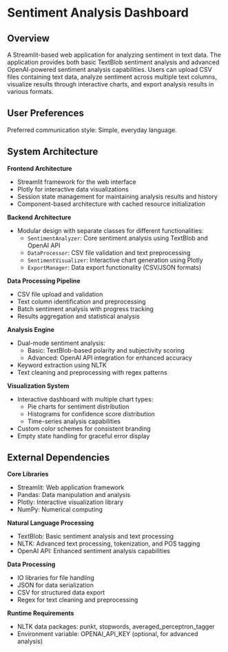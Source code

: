 # Sentiment Analysis Dashboard

## Overview

A Streamlit-based web application for analyzing sentiment in text data. The application provides both basic TextBlob sentiment analysis and advanced OpenAI-powered sentiment analysis capabilities. Users can upload CSV files containing text data, analyze sentiment across multiple text columns, visualize results through interactive charts, and export analysis results in various formats.

## User Preferences

Preferred communication style: Simple, everyday language.

## System Architecture

**Frontend Architecture**
- Streamlit framework for the web interface
- Plotly for interactive data visualizations
- Session state management for maintaining analysis results and history
- Component-based architecture with cached resource initialization

**Backend Architecture**
- Modular design with separate classes for different functionalities:
  - `SentimentAnalyzer`: Core sentiment analysis using TextBlob and OpenAI API
  - `DataProcessor`: CSV file validation and text preprocessing
  - `SentimentVisualizer`: Interactive chart generation using Plotly
  - `ExportManager`: Data export functionality (CSV/JSON formats)

**Data Processing Pipeline**
- CSV file upload and validation
- Text column identification and preprocessing
- Batch sentiment analysis with progress tracking
- Results aggregation and statistical analysis

**Analysis Engine**
- Dual-mode sentiment analysis:
  - Basic: TextBlob-based polarity and subjectivity scoring
  - Advanced: OpenAI API integration for enhanced accuracy
- Keyword extraction using NLTK
- Text cleaning and preprocessing with regex patterns

**Visualization System**
- Interactive dashboard with multiple chart types:
  - Pie charts for sentiment distribution
  - Histograms for confidence score distribution
  - Time-series analysis capabilities
- Custom color schemes for consistent branding
- Empty state handling for graceful error display

## External Dependencies

**Core Libraries**
- Streamlit: Web application framework
- Pandas: Data manipulation and analysis
- Plotly: Interactive visualization library
- NumPy: Numerical computing

**Natural Language Processing**
- TextBlob: Basic sentiment analysis and text processing
- NLTK: Advanced text processing, tokenization, and POS tagging
- OpenAI API: Enhanced sentiment analysis capabilities

**Data Processing**
- IO libraries for file handling
- JSON for data serialization
- CSV for structured data export
- Regex for text cleaning and preprocessing

**Runtime Requirements**
- NLTK data packages: punkt, stopwords, averaged_perceptron_tagger
- Environment variable: OPENAI_API_KEY (optional, for advanced analysis)